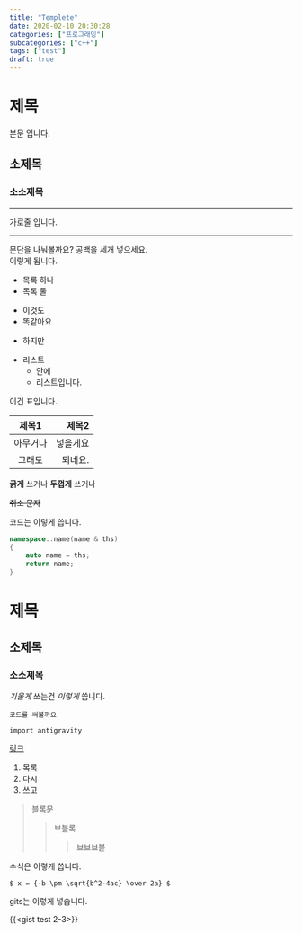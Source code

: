 ```yaml
---
title: "Templete"
date: 2020-02-10 20:30:28
categories: ["프로그래밍"]
subcategories: ["c++"]
tags: ["test"]
draft: true
---
```


# 제목
본문 입니다.

## 소제목
### 소소제목

--------
가로줄 입니다.

--------

문단을 나눠볼까요? 공백을 세개 넣으세요.   
이렇게 됩니다.

* 목록 하나
* 목록 둘
- 이것도
- 똑같아요
* 하지만

- 리스트
  * 안에
  * 리스트입니다.

이건 표입니다.

| 제목1 |  제목2 |
|:---:|---:|
|  아무거나  |  넣을게요  |
|  그래도  |  되네요.   |

**굵게** 쓰거나 __두껍게__ 쓰거나

~~취소 문자~~

코드는 이렇게 씁니다.
```C++
namespace::name(name & ths)
{
    auto name = ths;
    return name;
}
```
# 제목
## 소제목
### 소소제목

*기울게* 쓰는건 _이렇게_ 씁니다.

`코드를 써볼까요`

`import antigravity`

[링크](https://naver.com)


1. 목록
2. 다시
3. 쓰고

> 블록문
>> 브블록
>>> 브브브블

수식은 이렇게 씁니다.   

`$ x = {-b \pm \sqrt{b^2-4ac} \over 2a} $` 

gits는 이렇게 넣습니다.   

{{<gist test 2-3>}}